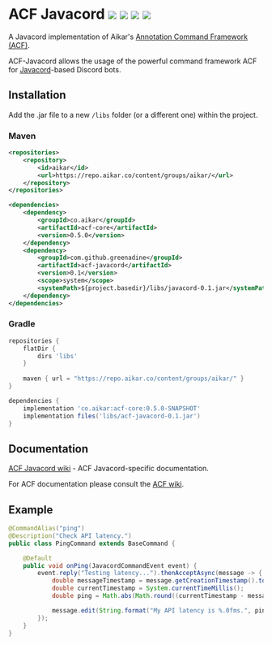 
# ACF Javacord ![](https://img.shields.io/badge/version-v0.1-blue?style=flat-square) [![](https://img.shields.io/badge/acf-v0.5.0-blue?style=flat-square)](https://github.com/aikar/commands) [![](https://img.shields.io/badge/javacord-v3.3.0-blue?style=flat-square)](https://github.com/Javacord/Javacord) ![](https://img.shields.io/github/license/Greenadine/acf-javacord?style=flat-square)
A Javacord implementation of Aikar's [Annotation Command Framework (ACF)](https://github.com/aikar/commands).

ACF-Javacord allows the usage of the powerful command framework ACF for [Javacord](https://github.com/Javacord/Javacord)-based Discord bots. 

## Installation
Add the .jar file to a new `/libs` folder (or a different one) within the project.
### Maven
```xml
<repositories>
    <repository>
        <id>aikar</id>
        <url>https://repo.aikar.co/content/groups/aikar/</url>
    </repository>
</repositories>

<dependencies>
    <dependency>
        <groupId>co.aikar</groupId>
        <artifactId>acf-core</artifactId>
        <version>0.5.0</version>
    </dependency>
    <dependency>
        <groupId>com.github.greenadine</groupId>
        <artifactId>acf-javacord</artifactId>
        <version>0.1</version>
        <scope>system</scope>
        <systemPath>${project.basedir}/libs/javacord-0.1.jar</systemPath>
    </dependency>
</dependencies>
````
### Gradle
````gradle
repositories {
    flatDir {
        dirs 'libs'
    }
    
    maven { url = "https://repo.aikar.co/content/groups/aikar/" }
}

dependencies {
    implementation 'co.aikar:acf-core:0.5.0-SNAPSHOT'
    implementation files('libs/acf-javacord-0.1.jar')
}
````

## Documentation
[ACF Javacord wiki](https://github.com/Greenadine/acf-javacord/wiki) - ACF Javacord-specific documentation.

For ACF documentation please consult the [ACF wiki](https://github.com/aikar/commands/wiki).

## Example
```java
@CommandAlias("ping")
@Description("Check API latency.")
public class PingCommand extends BaseCommand {

    @Default
    public void onPing(JavacordCommandEvent event) {
        event.reply("Testing latency...").thenAcceptAsync(message -> {
            double messageTimestamp = message.getCreationTimestamp().toEpochMilli();
            double currentTimestamp = System.currentTimeMillis();
            double ping = Math.abs(Math.round((currentTimestamp - messageTimestamp) / 100));

            message.edit(String.format("My API latency is %.0fms.", ping));
        });
    }
}
```
